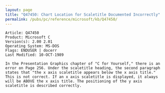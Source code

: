 ```yaml
---
layout: page
title: "Q47450: Chart Location for Scaletitle Documented Incorrectly"
permalink: /pubs/pc/reference/microsoft/kb/Q47450/
---
```


	Article: Q47450
	Product: Microsoft C
	Version(s): 2.00 2.01
	Operating System: MS-DOS
	Flags: ENDUSER | docerr
	Last Modified: 10-OCT-1989
	
	In the Presentation Graphics chapter of "C for Yourself," there is an
	error on Page 256. Under the scaletitle heading, the second paragraph
	states that "the x axis scaletitle appears below the x axis title."
	This is not correct. If an x axis scaletitle is displayed, it always
	will be ABOVE the x axis title. The positioning of the y axis
	scaletitle is described correctly.
